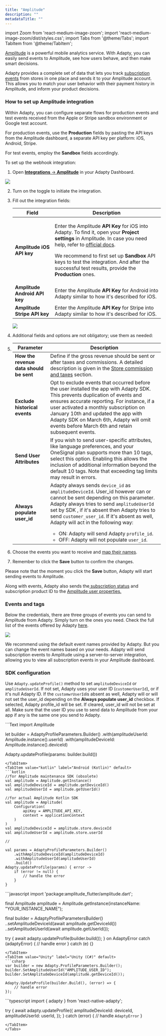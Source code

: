 ```yaml
---
title: "Amplitude"
description: ""
metadataTitle: ""
---
```


import Zoom from 'react-medium-image-zoom';
import 'react-medium-image-zoom/dist/styles.css';
import Tabs from '@theme/Tabs';
import TabItem from '@theme/TabItem'; 

[Amplitude](https://amplitude.com/) is a powerful mobile analytics service. With Adapty, you can easily send events to Amplitude, see how users behave, and then make smart decisions.

Adapty provides a complete set of data that lets you track [subscription events](events) from stores in one place and sends it to your Amplitude account. This allows you to match your user behavior with their payment history in Amplitude, and inform your product decisions.

### How to set up Amplitude integration

Within Adapty, you can configure separate flows for production events and test events received from the Apple or Stripe sandbox environment or Google test account. 

For production events, use the **Production** fields by pasting the API keys from the Amplitude dashboard, a separate API key per platform: iOS, Android, Stripe.

For test events, employ the  **Sandbox** fields accordingly.

To set up the webhook integration:

1. Open [**Integrations** -> **Amplitude**](https://app.adapty.io/integrations/amplitude) in your Adapty Dashboard.

<Zoom>
  <img src={require('./img/3b50552-CleanShot_2023-08-15_at_16.47.102x.webp').default}
  style={{
    border: '1px solid #727272', /* border width and color */
    width: '700px', /* image width */
    display: 'block', /* for alignment */
    margin: '0 auto' /* center alignment */
  }}
/>
</Zoom>


2. Turn on the toggle to initiate the integration.

3. Fill out the integration fields:

    | Field                         | Description                                                  |
    | ----------------------------- | ------------------------------------------------------------ |
    | **Amplitude iOS API key**     | <p>Enter the Amplitude **API Key** for iOS into Adapty. To find it, open your **Project settings** in Amplitude. In case you need help, refer to [official docs](https://amplitude.com/docs/apis/authentication).</p><p>We recommend to first set up **Sandbox** API keys to test the integration. And after the successful test results, provide the **Production** ones.</p> |
    | **Amplitude Android API key** | Enter the Amplitude **API Key** for Android into Adapty similar to how it's described for iOS. |
    | **Amplitude Stripe API key**  | Enter the Amplitude **API Key** for Stripe into Adapty  similar to how it's described for iOS. |

    <Zoom>
      <img src={require('./img/2297782-CleanShot_2023-08-15_at_16.53.512x.webp').default}
      style={{
        border: '1px solid #727272', /* border width and color */
        width: '700px', /* image width */
        display: 'block', /* for alignment */
        margin: '0 auto' /* center alignment */
      }}
    />
    </Zoom>

4. Additional fields and options are not obligatory; use them as needed:

5. | Parameter                               | Description                                                  |
   | --------------------------------------- | ------------------------------------------------------------ |
   | **How the revenue data should be sent** | Define if the gross revenue should be sent or after taxes and commissions. A detailed description is given in the [Store commission and taxes](controls-filters-grouping-compare-proceeds#store-commission-and-taxes) section. |
   | **Exclude historical events**           | Opt to exclude events that occurred before the user installed the app with Adapty SDK. This prevents duplication of events and ensures accurate reporting. For instance, if a user activated a monthly subscription on January 10th and updated the app with Adapty SDK on March 6th, Adapty will omit events before March 6th and retain subsequent events. |
   | **Send User Attributes**                | If you wish to send user-specific attributes, like language preferences, and your OneSignal plan supports more than 10 tags, select this option. Enabling this allows the inclusion of additional information beyond the default 10 tags. Note that exceeding tag limits may result in errors. |
   | **Always populate user_id**             | Adapty always sends `device_id` as `amplitudeDeviceId`. User_id however can or cannot be sent depending on this parameter. Adapty always tries to send `amplitudeUserId` set by SDK , if it's absent then Adapty tries to send `customer_user_id`. If it's absent as well, Adapty will act in the following way:<ul><li> ON: Adapty will send Adapty `profile_id`.</li><li> OFF:  Adapty will not populate `user_id`.</li></ul> |

6. Choose the events you want to receive and [map their names](amplitude#events-and-tags).

7. Remember to click the **Save** button to confirm the changes.

Please note that the moment you click the **Save** button, Adapty will start sending events to Amplitude.

Along with events, Adapty also sends the[ subscription status](subscription-status) and subscription product ID to the [Amplitude user properties.](https://help.amplitude.com/hc/en-us/articles/115002380567#h_39e46c92-7b7f-4358-a96f-c82cc3342e3e)

### Events and tags

Below the credentials, there are three groups of events you can send to Amplitude from Adapty. Simply turn on the ones you need. Check the full list of the events offered by Adapty [here](events).

<Zoom>
  <img src={require('./img/da67694-CleanShot_2023-08-15_at_16.52.352x.webp').default}
  style={{
    border: '1px solid #727272', /* border width and color */
    width: '700px', /* image width */
    display: 'block', /* for alignment */
    margin: '0 auto' /* center alignment */
  }}
/>
</Zoom>

We recommend using the default event names provided by Adapty. But you can change the event names based on your needs. Adapty will send subscription events to Amplitude using a server-to-server integration, allowing you to view all subscription events in your Amplitude dashboard.

### SDK configuration

Use `Adapty.updateProfile()` method to set `amplitudeDeviceId` or `amplitudeUserId`.  If not set, Adapty uses your user ID (`customerUserId`), or if it's null Adapty ID. If the `customwrUserId`is absent as well, Adapty will or will not set the user_id depending on the **Always populate user_id** checkbox. If selected, Adapty profile_id will be set. If cleared, user_id will not be set at all.
 Make sure that the user ID you use to send data to Amplitude from your app if any is the same one you send to Adapty.

<Tabs>
<TabItem value="Swift" label="iOS (Swift)" default>
```Text 
import Amplitude 

let builder = AdaptyProfileParameters.Builder()
            .with(amplitudeUserId: Amplitude.instance().userId)
            .with(amplitudeDeviceId: Amplitude.instance().deviceId)

Adapty.updateProfile(params: builder.build())
```
</TabItem>
<TabItem value="kotlin" label="Android (Kotlin)" default>
```kotlin 
//for Amplitude maintenance SDK (obsolete)
val amplitude = Amplitude.getInstance()
val amplitudeDeviceId = amplitude.getDeviceId()
val amplitudeUserId = amplitude.getUserId()

//for actual Amplitude Kotlin SDK
val amplitude = Amplitude(
    Configuration(
        apiKey = AMPLITUDE_API_KEY,
        context = applicationContext
    )
)
val amplitudeDeviceId = amplitude.store.deviceId
val amplitudeUserId = amplitude.store.userId

//

val params = AdaptyProfileParameters.Builder()
    .withAmplitudeDeviceId(amplitudeDeviceId)
    .withAmplitudeUserId(amplitudeUserId)
    .build()
Adapty.updateProfile(params) { error ->
    if (error != null) {
        // handle the error
    }
}
```
</TabItem>
<TabItem value="Flutter" label="Flutter (Dart)" default>
```javascript 
import 'package:amplitude_flutter/amplitude.dart';

final Amplitude amplitude = Amplitude.getInstance(instanceName: "YOUR_INSTANCE_NAME");

final builder = AdaptyProfileParametersBuilder()
     ..setAmplitudeDeviceId(await amplitude.getDeviceId())
     ..setAmplitudeUserId(await amplitude.getUserId());

try {
     await adapty.updateProfile(builder.build());
} on AdaptyError catch (adaptyError) {
     // handle error
} catch (e) {}
```
</TabItem>
<TabItem value="Unity" label="Unity (C#)" default>
```csharp 
var builder = new Adapty.ProfileParameters.Builder();
builder.SetAmplitudeUserId("AMPLITUDE_USER_ID");
builder.SetAmplitudeDeviceId(amplitude.getDeviceId());

Adapty.UpdateProfile(builder.Build(), (error) => {
    // handle error
});
```
</TabItem>
<TabItem value="RN" label="React Native (TS)" default>
```typescript 
import { adapty } from 'react-native-adapty';

try {
  await adapty.updateProfile({
    amplitudeDeviceId: deviceId,
    amplitudeUserId: userId,
  });
} catch (error) {
  // handle `AdaptyError`
}
```
</TabItem>
</Tabs>
